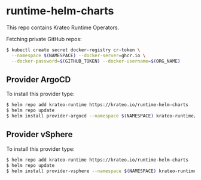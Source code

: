 # runtime-helm-charts

This repo contains Krateo Runtime Operators.

Fetching private GitHub repos:

```sh
$ kubectl create secret docker-registry cr-token \
  --namespace $(NAMESPACE) --docker-server=ghcr.io \
  --docker-password=$(GITHUB_TOKEN) --docker-username=$(ORG_NAME)
```

## Provider ArgoCD

To install this provider type:

```sh
$ helm repo add krateo-runtime https://krateo.io/runtime-helm-charts
$ helm repo update
$ helm install provider-argocd --namespace $(NAMESPACE) krateo-runtime/provider-argocd
```

## Provider vSphere

To install this provider type:

```sh
$ helm repo add krateo-runtime https://krateo.io/runtime-helm-charts
$ helm repo update
$ helm install provider-vsphere --namespace $(NAMESPACE) krateo-runtime/provider-vsphere
```
